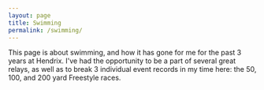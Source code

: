 ```yaml
---
layout: page
title: Swimming
permalink: /swimming/
---
```


This page is about swimming, and how it has gone for me for the past 3 years at Hendrix. I've had the opportunity to be a part of several great relays, as well as to break 3 individual event records in my time here: the 50, 100, and 200 yard Freestyle races.
